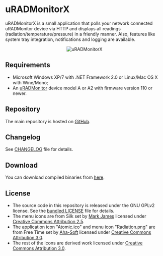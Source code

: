 # uRADMonitorX

uRADMonitorX is a small application that polls your network connected uRADMonitor device via HTTP and displays all readings (radiation/temperature/pressure) in a friendly manner. Also, features like system tray integration, notifications and logging are available.

<p align="center"><img src="https://raw.github.com/cristianst85/uRADMonitorX/master/uRADMonitorX.png" alt="uRADMonitorX" /></p>

## Requirements

- Microsoft Windows XP/7 with .NET Framework 2.0 or Linux/Mac OS X with Wine/Mono;
- An [uRADMonitor](http://www.uradmonitor.com/) device model A or A2 with firmware version 110 or newer.

## Repository

The main repository is hosted on [GitHub](https://github.com/cristianst85/uRADMonitorX).

## Changelog

See [CHANGELOG](https://github.com/cristianst85/uRADMonitorX/blob/master/CHANGELOG.md) file for details.

## Download

You can download compiled binaries from [here](http://www.disruptivesoftware.ro/projects/uRADMonitorX/).

## License

* The source code in this repository is released under the GNU GPLv2 license. See the [bundled LICENSE](https://github.com/cristianst85/uRADMonitorX/blob/master/LICENSE) file for details.
* The menu icons are from Silk set by [Mark James](http://www.famfamfam.com/lab/icons/silk/) licensed under [Creative Commons Attribution 2.5](http://creativecommons.org/licenses/by/2.5/).
* The application icon "Atomic.ico" and menu icon "Radiation.png" are from Free Time set by [Aha-Soft](http://www.aha-soft.com/) licensed under [Creative Commons Attribution 3.0](http://creativecommons.org/licenses/by/3.0/).
* The rest of the icons are derived work licensed under [Creative Commons Attribution 3.0](http://creativecommons.org/licenses/by/3.0/).
